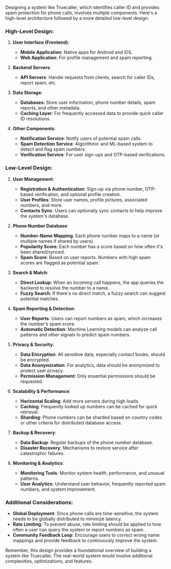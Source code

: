 
Designing a system like Truecaller, which identifies caller ID and provides spam protection for phone calls, involves multiple components. Here's a high-level architecture followed by a more detailed low-level design:

### High-Level Design:

1. **User Interface (Frontend)**:
    - **Mobile Application**: Native apps for Android and iOS.
    - **Web Application**: For profile management and spam reporting.

2. **Backend Servers**:
    - **API Servers**: Handle requests from clients, search for caller IDs, report spam, etc.

3. **Data Storage**:
    - **Databases**: Store user information, phone number details, spam reports, and other metadata.
    - **Caching Layer**: For frequently accessed data to provide quick caller ID resolutions.

4. **Other Components**:
    - **Notification Service**: Notify users of potential spam calls.
    - **Spam Detection Service**: Algorithmic and ML-based system to detect and flag spam numbers.
    - **Verification Service**: For user sign-ups and OTP-based verifications.

### Low-Level Design:

1. **User Management**:
    - **Registration & Authentication**: Sign-up via phone number, OTP-based verification, and optional profile creation.
    - **User Profiles**: Store user names, profile pictures, associated numbers, and more.
    - **Contacts Sync**: Users can optionally sync contacts to help improve the system's database.

2. **Phone Number Database**:
    - **Number-Name Mapping**: Each phone number maps to a name (or multiple names if shared by users).
    - **Popularity Score**: Each number has a score based on how often it's been shared/synced.
    - **Spam Score**: Based on user reports. Numbers with high spam scores are flagged as potential spam.

3. **Search & Match**:
    - **Direct Lookup**: When an incoming call happens, the app queries the backend to resolve the number to a name.
    - **Fuzzy Search**: If there's no direct match, a fuzzy search can suggest potential matches.

4. **Spam Reporting & Detection**:
    - **User Reports**: Users can report numbers as spam, which increases the number's spam score.
    - **Automatic Detection**: Machine Learning models can analyze call patterns and other signals to predict spam numbers.

5. **Privacy & Security**:
    - **Data Encryption**: All sensitive data, especially contact books, should be encrypted.
    - **Data Anonymization**: For analytics, data should be anonymized to protect user privacy.
    - **Permission Management**: Only essential permissions should be requested. 

6. **Scalability & Performance**:
    - **Horizontal Scaling**: Add more servers during high loads.
    - **Caching**: Frequently looked up numbers can be cached for quick retrieval.
    - **Sharding**: Phone numbers can be sharded based on country codes or other criteria for distributed database access.

7. **Backup & Recovery**:
    - **Data Backup**: Regular backups of the phone number database.
    - **Disaster Recovery**: Mechanisms to restore service after catastrophic failures.

8. **Monitoring & Analytics**:
    - **Monitoring Tools**: Monitor system health, performance, and unusual patterns.
    - **User Analytics**: Understand user behavior, frequently reported spam numbers, and system improvement.

### Additional Considerations:

- **Global Deployment**: Since phone calls are time-sensitive, the system needs to be globally distributed to minimize latency.
- **Rate Limiting**: To prevent abuse, rate limiting should be applied to how often a user can query the system or report numbers as spam.
- **Community Feedback Loop**: Encourage users to correct wrong name mappings and provide feedback to continuously improve the system.

Remember, this design provides a foundational overview of building a system like Truecaller. The real-world system would involve additional complexities, optimizations, and features.